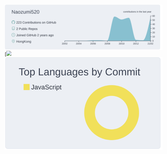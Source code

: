 [![](https://raw.githubusercontent.com/Naozumi520/Naozumi520/main/profile-summary-card-output/nord_bright/0-profile-details.svg)](https://github.com/vn7n24fzkq/github-profile-summary-cards)
[![](https://github-readme-stats.vercel.app/api?username=Naozumi520&custom_title=Stats&title_color=000000&show_icons=true&icon_color=8FBCBB&bg_color=ECEFF4)<br/>
[![](https://raw.githubusercontent.com/Naozumi520/Naozumi520/main/profile-summary-card-output/nord_bright/2-most-commit-language.svg)](https://github.com/vn7n24fzkq/github-profile-summary-cards) 
